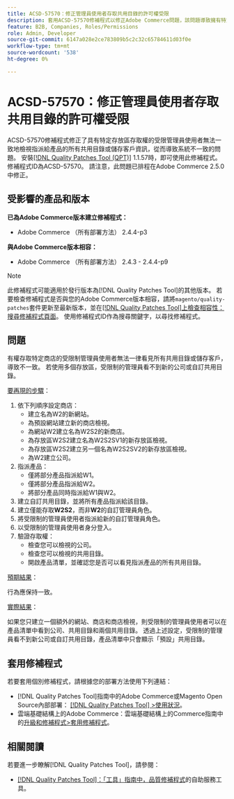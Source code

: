 ```yaml
---
title: ACSD-57570：修正管理員使用者存取共用目錄的許可權受限
description: 套用ACSD-57570修補程式以修正Adobe Commerce問題，該問題導致擁有特定商店存取權的受限制管理員使用者無法一致地檢視指派給產品的所有共用目錄或儲存客戶資訊，進而導致系統不一致。
feature: B2B, Companies, Roles/Permissions
role: Admin, Developer
source-git-commit: 6147a028e2ce783809b5c2c32c65784611d03f0e
workflow-type: tm+mt
source-wordcount: '538'
ht-degree: 0%

---
```



# ACSD-57570：修正管理員使用者存取共用目錄的許可權受限

ACSD-57570修補程式修正了具有特定存放區存取權的受限管理員使用者無法一致地檢視指派給產品的所有共用目錄或儲存客戶資訊，從而導致系統不一致的問題。 安裝[[!DNL Quality Patches Tool (QPT)]](/help/tools/quality-patches-tool/quality-patches-tool-to-self-serve-quality-patches.md) 1.1.57時，即可使用此修補程式。 修補程式ID為ACSD-57570。 請注意，此問題已排程在Adobe Commerce 2.5.0中修正。

## 受影響的產品和版本

**已為Adobe Commerce版本建立修補程式：**

* Adobe Commerce （所有部署方法） 2.4.4-p3

**與Adobe Commerce版本相容：**

* Adobe Commerce （所有部署方法） 2.4.3 - 2.4.4-p9

>[!NOTE]
>
>此修補程式可能適用於發行版本為[!DNL Quality Patches Tool]的其他版本。 若要檢查修補程式是否與您的Adobe Commerce版本相容，請將`magento/quality-patches`套件更新至最新版本，並在[[!DNL Quality Patches Tool]上檢查相容性：搜尋修補程式頁面](https://experienceleague.adobe.com/tools/commerce-quality-patches/index.html)。 使用修補程式ID作為搜尋關鍵字，以尋找修補程式。

## 問題

有權存取特定商店的受限制管理員使用者無法一律看見所有共用目錄或儲存客戶，導致不一致。 若使用多個存放區，受限制的管理員看不到新的公司或自訂共用目錄。

<u>要再現的步驟</u>：

1. 依下列順序設定商店：
   * 建立名為W2的新網站。
   * 為預設網站建立新的商店檢視。
   * 為網站W2建立名為W2S2的新商店。
   * 為存放區W2S2建立名為W2S2SV1的新存放區檢視。
   * 為存放區W2S2建立另一個名為W2S2SV2的新存放區檢視。
   * 為W2建立公司。
1. 指派產品：
   * 僅將部分產品指派給W1。
   * 僅將部分產品指派給W2。
   * 將部分產品同時指派給W1與W2。
1. 建立自訂共用目錄，並將所有產品指派給該目錄。
1. 建立僅能存取&#x200B;**W2S2**，而非&#x200B;**W2**&#x200B;的自訂管理員角色。
1. 將受限制的管理員使用者指派給新的自訂管理員角色。
1. 以受限制的管理員使用者身分登入。
1. 驗證存取權：
   * 檢查您可以檢視的公司。
   * 檢查您可以檢視的共用目錄。
   * 開啟產品清單，並確認您是否可以看見指派產品的所有共用目錄。

<u>預期結果</u>：

行為應保持一致。

<u>實際結果</u>：

如果您只建立一個額外的網站、商店和商店檢視，則受限制的管理員使用者可以在產品清單中看到公司、共用目錄和兩個共用目錄。 透過上述設定，受限制的管理員看不到新公司或自訂共用目錄，產品清單中只會顯示「預設」共用目錄。

## 套用修補程式

若要套用個別修補程式，請根據您的部署方法使用下列連結：

* [!DNL Quality Patches Tool]指南中的Adobe Commerce或Magento Open Source內部部署： [[!DNL Quality Patches Tool] >使用狀況](/help/tools/quality-patches-tool/usage.md)。
* 雲端基礎結構上的Adobe Commerce：雲端基礎結構上的Commerce指南中的[升級和修補程式>套用修補程式](https://experienceleague.adobe.com/docs/commerce-cloud-service/user-guide/develop/upgrade/apply-patches.html)。

## 相關閱讀

若要進一步瞭解[!DNL Quality Patches Tool]，請參閱：

* [[!DNL Quality Patches Tool]：「工具」指南中，品質修補程式](/help/tools/quality-patches-tool/quality-patches-tool-to-self-serve-quality-patches.md)的自助服務工具。

